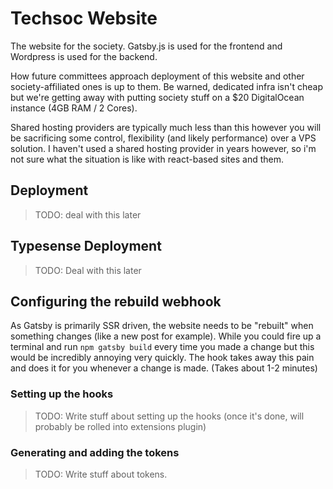 # Techsoc Website

The website for the society.
Gatsby.js is used for the frontend and Wordpress is used for the backend.

How future committees approach deployment of this website and other society-affiliated ones is up to them. Be warned, dedicated infra isn't cheap but we're
getting away with putting society stuff on a $20 DigitalOcean instance (4GB RAM / 2 Cores). 

Shared hosting providers are typically much less than this however you will be sacrificing some control, flexibility (and likely performance) over a VPS solution. I haven't used a shared hosting provider in years however, so i'm not sure what the situation is like with react-based sites and them.


## Deployment
> TODO: deal with this later

## Typesense Deployment
> TODO: Deal with this later


## Configuring the rebuild webhook
As Gatsby is primarily SSR driven, the website needs to be "rebuilt" when something changes (like a new post for example). While you could fire up a terminal and run ``npm gatsby build`` every time you made a change but this would be incredibly annoying very quickly. The hook takes away this pain and does it for you whenever a change is made. (Takes about 1-2 minutes)

### Setting up the hooks
> TODO: Write stuff about setting up the hooks (once it's done, will probably be rolled into extensions plugin)

### Generating and adding the tokens
> TODO: Write stuff about tokens.
